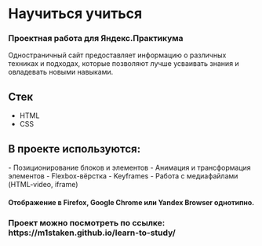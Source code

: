 <h1>Научиться учиться</h1>
<h3>Проектная работа для Яндекс.Практикума</h3>
Одностраничный сайт предоставляет информацию о различных техниках и подходах, которые позволяют лучше усваивать знания и овладевать новыми навыками.

<h2>Стек</h2>

- HTML
- CSS

<h2>В проекте используются: </h2> 
- Позиционирование блоков и элементов
- Анимация и трансформация элементов
- Flexbox-вёрстка
- Keyframes
- Работа с медиафайлами (HTML-video, iframe)


<h4>Отображение в Firefox, Google Chrome или Yandex Browser однотипно.</h4>


<h3>Проект можно посмотреть по ссылке: https://m1staken.github.io/learn-to-study/</h3>
